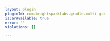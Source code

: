 ```yaml
---
layout: plugin
pluginId: com.brightsparklabs.gradle.multi-git
isJarAvailable: true
error: ''
violations: []

---
```

